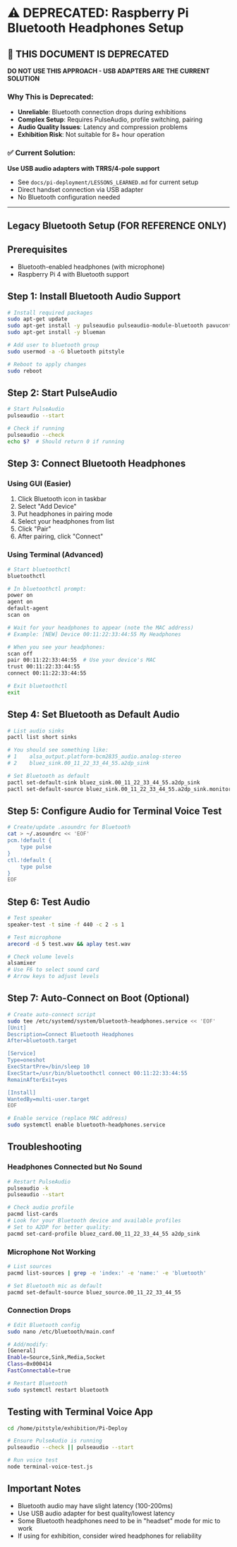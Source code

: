 # ⚠️ DEPRECATED: Raspberry Pi Bluetooth Headphones Setup

## 🚨 THIS DOCUMENT IS DEPRECATED

**DO NOT USE THIS APPROACH - USB ADAPTERS ARE THE CURRENT SOLUTION**

### Why This is Deprecated:
- **Unreliable**: Bluetooth connection drops during exhibitions
- **Complex Setup**: Requires PulseAudio, profile switching, pairing
- **Audio Quality Issues**: Latency and compression problems
- **Exhibition Risk**: Not suitable for 8+ hour operation

### ✅ Current Solution:
**Use USB audio adapters with TRRS/4-pole support**
- See `docs/pi-deployment/LESSONS_LEARNED.md` for current setup
- Direct handset connection via USB adapter
- No Bluetooth configuration needed

---

## Legacy Bluetooth Setup (FOR REFERENCE ONLY)

## Prerequisites
- Bluetooth-enabled headphones (with microphone)
- Raspberry Pi 4 with Bluetooth support

## Step 1: Install Bluetooth Audio Support
```bash
# Install required packages
sudo apt-get update
sudo apt-get install -y pulseaudio pulseaudio-module-bluetooth pavucontrol bluez
sudo apt-get install -y blueman

# Add user to bluetooth group
sudo usermod -a -G bluetooth pitstyle

# Reboot to apply changes
sudo reboot
```

## Step 2: Start PulseAudio
```bash
# Start PulseAudio
pulseaudio --start

# Check if running
pulseaudio --check
echo $?  # Should return 0 if running
```

## Step 3: Connect Bluetooth Headphones

### Using GUI (Easier)
1. Click Bluetooth icon in taskbar
2. Select "Add Device"
3. Put headphones in pairing mode
4. Select your headphones from list
5. Click "Pair"
6. After pairing, click "Connect"

### Using Terminal (Advanced)
```bash
# Start bluetoothctl
bluetoothctl

# In bluetoothctl prompt:
power on
agent on
default-agent
scan on

# Wait for your headphones to appear (note the MAC address)
# Example: [NEW] Device 00:11:22:33:44:55 My Headphones

# When you see your headphones:
scan off
pair 00:11:22:33:44:55  # Use your device's MAC
trust 00:11:22:33:44:55
connect 00:11:22:33:44:55

# Exit bluetoothctl
exit
```

## Step 4: Set Bluetooth as Default Audio
```bash
# List audio sinks
pactl list short sinks

# You should see something like:
# 1    alsa_output.platform-bcm2835_audio.analog-stereo
# 2    bluez_sink.00_11_22_33_44_55.a2dp_sink

# Set Bluetooth as default
pactl set-default-sink bluez_sink.00_11_22_33_44_55.a2dp_sink
pactl set-default-source bluez_sink.00_11_22_33_44_55.a2dp_sink.monitor
```

## Step 5: Configure Audio for Terminal Voice Test
```bash
# Create/update .asoundrc for Bluetooth
cat > ~/.asoundrc << 'EOF'
pcm.!default {
    type pulse
}
ctl.!default {
    type pulse
}
EOF
```

## Step 6: Test Audio
```bash
# Test speaker
speaker-test -t sine -f 440 -c 2 -s 1

# Test microphone
arecord -d 5 test.wav && aplay test.wav

# Check volume levels
alsamixer
# Use F6 to select sound card
# Arrow keys to adjust levels
```

## Step 7: Auto-Connect on Boot (Optional)
```bash
# Create auto-connect script
sudo tee /etc/systemd/system/bluetooth-headphones.service << 'EOF'
[Unit]
Description=Connect Bluetooth Headphones
After=bluetooth.target

[Service]
Type=oneshot
ExecStartPre=/bin/sleep 10
ExecStart=/usr/bin/bluetoothctl connect 00:11:22:33:44:55
RemainAfterExit=yes

[Install]
WantedBy=multi-user.target
EOF

# Enable service (replace MAC address)
sudo systemctl enable bluetooth-headphones.service
```

## Troubleshooting

### Headphones Connected but No Sound
```bash
# Restart PulseAudio
pulseaudio -k
pulseaudio --start

# Check audio profile
pacmd list-cards
# Look for your Bluetooth device and available profiles
# Set to A2DP for better quality:
pacmd set-card-profile bluez_card.00_11_22_33_44_55 a2dp_sink
```

### Microphone Not Working
```bash
# List sources
pacmd list-sources | grep -e 'index:' -e 'name:' -e 'bluetooth'

# Set Bluetooth mic as default
pacmd set-default-source bluez_source.00_11_22_33_44_55
```

### Connection Drops
```bash
# Edit Bluetooth config
sudo nano /etc/bluetooth/main.conf

# Add/modify:
[General]
Enable=Source,Sink,Media,Socket
Class=0x000414
FastConnectable=true

# Restart Bluetooth
sudo systemctl restart bluetooth
```

## Testing with Terminal Voice App
```bash
cd /home/pitstyle/exhibition/Pi-Deploy

# Ensure PulseAudio is running
pulseaudio --check || pulseaudio --start

# Run voice test
node terminal-voice-test.js
```

## Important Notes
- Bluetooth audio may have slight latency (100-200ms)
- Use USB audio adapter for best quality/lowest latency
- Some Bluetooth headphones need to be in "headset" mode for mic to work
- If using for exhibition, consider wired headphones for reliability